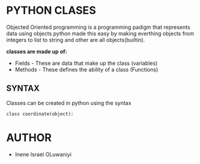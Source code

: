 # PYTHON CLASES
Objected Oriented programming is a programming padigm that represents data using objects
python made this easy by making everthing objects from integers to list to string and other
are all objects(builtin).

**classes are made up of:**
- Fields - These are data that make up the class (variables)
- Methods - These defines the ability of a class (Functions)

## SYNTAX
Classes can be created in python using the syntax
```
class coordinate(object):

```

# AUTHOR
- Inene Israel OLuwaniyi
